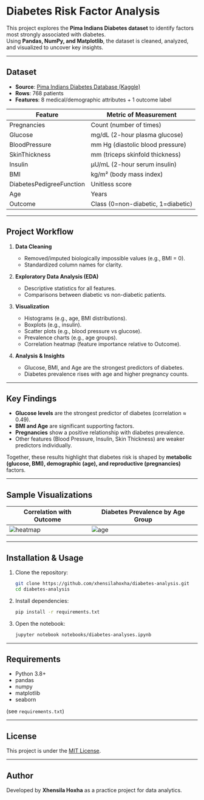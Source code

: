 # Diabetes Risk Factor Analysis

This project explores the **Pima Indians Diabetes dataset** to identify factors most strongly associated with diabetes.  
Using **Pandas, NumPy, and Matplotlib**, the dataset is cleaned, analyzed, and visualized to uncover key insights.

---

## Dataset

- **Source**: [Pima Indians Diabetes Database (Kaggle)](https://www.kaggle.com/datasets/uciml/pima-indians-diabetes-database)  
- **Rows**: 768 patients  
- **Features**: 8 medical/demographic attributes + 1 outcome label  

| Feature                   | Metric of Measurement               |
|----------------------------|------------------------------------|
| Pregnancies               | Count (number of times)             |
| Glucose                   | mg/dL (2-hour plasma glucose)       |
| BloodPressure             | mm Hg (diastolic blood pressure)    |
| SkinThickness             | mm (triceps skinfold thickness)     |
| Insulin                   | μU/mL (2-hour serum insulin)        |
| BMI                       | kg/m² (body mass index)             |
| DiabetesPedigreeFunction  | Unitless score                      |
| Age                       | Years                               |
| Outcome                   | Class (0=non-diabetic, 1=diabetic)  |

---

## Project Workflow

1. **Data Cleaning**
   - Removed/imputed biologically impossible values (e.g., BMI = 0).
   - Standardized column names for clarity.

2. **Exploratory Data Analysis (EDA)**
   - Descriptive statistics for all features.
   - Comparisons between diabetic vs non-diabetic patients.

3. **Visualization**
   - Histograms (e.g., age, BMI distributions).
   - Boxplots (e.g., insulin).
   - Scatter plots (e.g., blood pressure vs glucose).
   - Prevalence charts (e.g., age groups).
   - Correlation heatmap (feature importance relative to Outcome).

4. **Analysis & Insights**
   - Glucose, BMI, and Age are the strongest predictors of diabetes.
   - Diabetes prevalence rises with age and higher pregnancy counts.
---

## Key Findings

- **Glucose levels** are the strongest predictor of diabetes (correlation ≈ 0.49).  
- **BMI and Age** are significant supporting factors.  
- **Pregnancies** show a positive relationship with diabetes prevalence.  
- Other features (Blood Pressure, Insulin, Skin Thickness) are weaker predictors individually.  

Together, these results highlight that diabetes risk is shaped by **metabolic (glucose, BMI), demographic (age), and reproductive (pregnancies)** factors.

---

## Sample Visualizations

| Correlation with Outcome | Diabetes Prevalence by Age Group |
|--------------------------|----------------------------------|
| ![heatmap](reports/.png) | ![age](reports/.png) |

---

## Installation & Usage

1. Clone the repository:
   ```bash
   git clone https://github.com/xhensilahoxha/diabetes-analysis.git
   cd diabetes-analysis
   ```

2. Install dependencies:
   ```bash
   pip install -r requirements.txt
   ```

3. Open the notebook:
   ```bash
   jupyter notebook notebooks/diabetes-analyses.ipynb
   ```

---

## Requirements

- Python 3.8+  
- pandas  
- numpy  
- matplotlib  
- seaborn  

(see `requirements.txt`)

---

## License
This project is under the [MIT License](LICENSE).

---

## Author
Developed by **Xhensila Hoxha** as a practice project for data analytics.